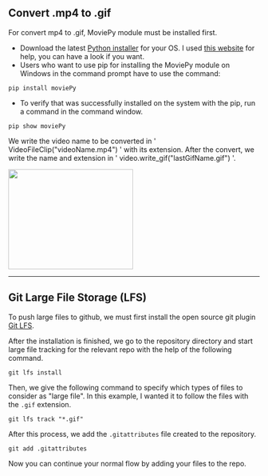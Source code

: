## Convert .mp4 to .gif 
For convert mp4 to .gif, MoviePy module  must be installed first.
- Download the latest [Python installer](https://www.python.org/downloads/) for your OS.
I used [this website](https://www.alphr.com/pip-is-not-recognized-as-an-internal-or-external-command/#:~:text=Reinstall%20Python%20to%20Fix%20'Pip,components%20to%20fix%20the%20problem.) for help, you can have a look if you want.
-  Users who want to use pip for installing the MoviePy module on Windows in the command prompt have to use the command:
```
pip install moviePy
```
- To verify that was successfully installed on the system with the pip, run a command in the command window.
```
pip show moviePy
```
We write the video name to be converted in ' VideoFileClip("videoName.mp4") ' with its extension.
After the convert, we write the name and extension in ' video.write_gif("lastGifName.gif") '.

<!--[gameCar](https://github.com/AtakanTurgut/python-mp4gif/blob/main/gifGame.gif)-->
<img src="/gifGame.gif" width="250" height="200">

---
## Git Large File Storage (LFS)

To push large files to github, we must first install the open source git plugin [Git LFS](https://git-lfs.com/).

After the installation is finished, we go to the repository directory and start large file tracking for the relevant repo with the help of the following command.
```
git lfs install
```
Then, we give the following command to specify which types of files to consider as "large file". In this example, I wanted it to follow the files with the `.gif` extension.
```
git lfs track "*.gif"
```
After this process, we add the `.gitattributes` file created to the repository.
```
git add .gitattributes
```
Now you can continue your normal flow by adding your files to the repo.